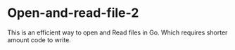 # Open-and-read-file-2
This is an efficient way to open and Read files in Go. Which requires shorter amount code to write.
